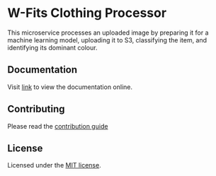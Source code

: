# W-Fits Clothing Processor

This microservice processes an uploaded image by preparing it for a machine learning model, uploading it to S3, classifying the item, and identifying its dominant colour. 

## Documentation

Visit [link](https://link-to-docs.com) to view the documentation online.

## Contributing

Please read the [contribution guide](/CONTRIBUTING.md)

## License

Licensed under the  [MIT license](/LICENSE).